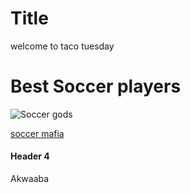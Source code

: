 # Title 

welcome to taco tuesday

# Best Soccer players

![Soccer gods](https://e0.365dm.com/22/03/768x432/skysports-messi-neymar-ronaldo_5695805.png?20220305194643)

[soccer mafia](https://www.google.com/search?sca_esv=1556bdbe4d809509&sca_upv=1&rlz=1C5CHFA_enUS1118US1120&sxsrf=ADLYWIKeE1CDItvOCJy7vNTsB4ToyBQtkw:1727217761367&q=messi&source=lnms&fbs=AEQNm0BRbrA8b3J1Cq1UM3gcLH4Cfdw8yBwP-TFoiKnYRQNIEeIJo-NE-A5GBhKwB2hO1igx4V8UammS6SVOmriUyVms-wjsOgT1yfAiueYVPKf7WPzc-Lo2H-rbmgUZtyBV0HuBl9l2jOWzZA1sbc2qTHHcLokEvGzGkIbbIiEVIt8xhTQSEOMli2zLvcS0qUGIY5EvpqvKiRqLZaO-IB5EJGyg0Q2lGQ&sa=X&ved=2ahUKEwjzwPbI09yIAxWGmYkEHa7vCvwQ0pQJegQIDBAB&biw=1231&bih=732&dpr=2)


#### Header 4


Akwaaba 

